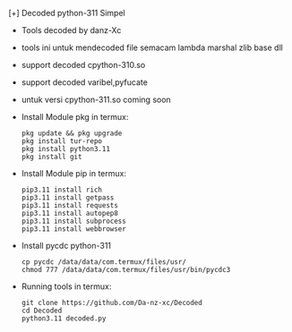  [+] Decoded python-311 Simpel
 
- Tools decoded by danz-Xc
- tools ini untuk mendecoded file
  semacam lambda marshal zlib base dll
- support decoded cpython-310.so
- support decoded varibel,pyfucate
- untuk versi cpython-311.so coming soon

- Install Module pkg in termux:
  
      pkg update && pkg upgrade
      pkg install tur-repo
      pkg install python3.11
      pkg install git

- Install Module pip in termux:

      pip3.11 install rich
      pip3.11 install getpass
      pip3.11 install requests
      pip3.11 install autopep8
      pip3.11 install subprocess
      pip3.11 install webbrowser
  
- Install pycdc python-311
  
      cp pycdc /data/data/com.termux/files/usr/
      chmod 777 /data/data/com.termux/files/usr/bin/pycdc3
  
- Running tools in termux:

      git clone https://github.com/Da-nz-xc/Decoded
      cd Decoded
      python3.11 decoded.py
